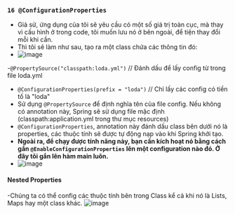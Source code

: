 ### `16 @ConfigurationProperties`

- Giả sử, ứng dụng của tôi sẽ yêu cầu có một số giá trị toàn cục, mà thay vì cấu hình ở trong code, tôi muốn lưu nó ở bên ngoài, để tiện thay đổi mỗi khi cần.
- Thì tôi sẽ làm như sau, tạo ra một class chứa các thông tin đó:
- ![image](https://user-images.githubusercontent.com/96764572/173467580-61bcb350-c6df-4a1d-ad45-b86e9cac1d65.png)

-`@PropertySource("classpath:loda.yml")` // Đánh dấu để lấy config từ trong file loda.yml
- `@ConfigurationProperties(prefix = "loda")` // Chỉ lấy các config có tiền tố là "loda"
- Sử dụng `@PropertySource` để định nghĩa tên của file config. Nếu không có annotation này, Spring sẽ sử dụng file mặc định (classpath:application.yml trong thư mục resources)
- `@ConfigurationProperties`, annotation này đánh dấu class bên dưới nó là properties, các thuộc tính sẽ được tự động nạp vào khi Spring khởi tạo.
- **Ngoài ra, để chạy được tính năng này, bạn cần kích hoạt nó bằng cách gắn `@EnableConfigurationProperties` lên một configuration nào đó. Ở đây tôi gắn lên hàm main luôn.**
- ![image](https://user-images.githubusercontent.com/96764572/173467246-ee9baeb9-b78a-4205-8397-b80c99b1d7f5.png)

#### Nested Properties
-Chúng ta có thể config các thuộc tính bên trong Class kể cả khi nó là Lists, Maps hay một class khác.
![image](https://user-images.githubusercontent.com/96764572/173468041-3a3960c7-cdd9-4e9d-a473-f775ae55e0a4.png)


